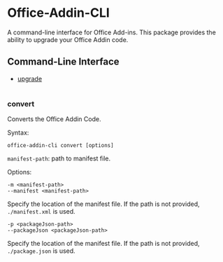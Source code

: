 # Office-Addin-CLI

A command-line interface for Office Add-ins.
This package provides the ability to upgrade your Office Addin code.

## Command-Line Interface

* [upgrade](#upgrade)

#

### convert

Converts the Office Addin Code.

Syntax:

`office-addin-cli convert [options]`

`manifest-path`: path to manifest file.

Options:

`-m <manifest-path>`<br>
`--manifest <manifest-path>`

Specify the location of the manifest file. If the path is not provided, `./manifest.xml` is used.

`-p <packageJson-path>`<br>
`--packageJson <packageJson-path>`

Specify the location of the manifest file. If the path is not provided, `./package.json` is used.
